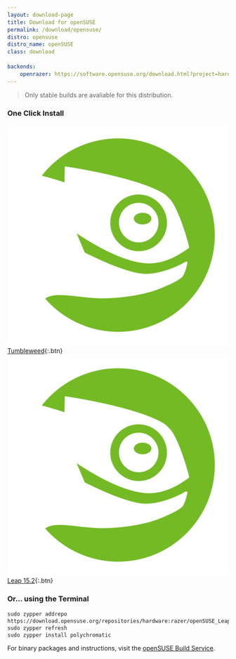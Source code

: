 ```yaml
---
layout: download-page
title: Download for openSUSE
permalink: /download/opensuse/
distro: opensuse
distro_name: openSUSE
class: download

backends:
    openrazer: https://software.opensuse.org/download.html?project=hardware%3Arazer&package=openrazer-meta
---
```


> Only stable builds are avaliable for this distribution.

### One Click Install

[![](/assets/img/distros/opensuse-small.svg) Tumbleweed](https://software.opensuse.org/ymp/hardware:razer/openSUSE_Tumbleweed/polychromatic.ymp){:.btn}
[![](/assets/img/distros/opensuse-small.svg) Leap 15.2](https://software.opensuse.org/ymp/hardware:razer/openSUSE_Leap_15.2/polychromatic.ymp){:.btn}

### Or... using the Terminal

```
sudo zypper addrepo https://download.opensuse.org/repositories/hardware:razer/openSUSE_Leap_15.2/hardware:razer.repo
sudo zypper refresh
sudo zypper install polychromatic
```

For binary packages and instructions, visit the
[openSUSE Build Service](https://software.opensuse.org/download.html?project=hardware%3Arazer&package=polychromatic).
